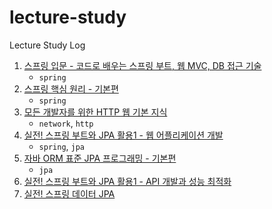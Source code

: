 # lecture-study

Lecture Study Log

1. [스프링 입문 - 코드로 배우는 스프링 부트, 웹 MVC, DB 접근 기술](./1) 
   - `spring`
2. [스프링 핵심 원리 - 기본편](./2) 
   - `spring`
3. [모든 개발자를 위한 HTTP 웹 기본 지식](./3)
   - `network`, `http`
4. [실전! 스프링 부트와 JPA 활용1 - 웹 어플리케이션 개발](./4)
   - `spring`, `jpa`
5. [자바 ORM 표준 JPA 프로그래밍 - 기본편](./5)
   - `jpa`
6. [실전! 스프링 부트와 JPA 활용1 - API 개발과 성능 최적화](./6)
7. [실전! 스프링 데이터 JPA](./7)
